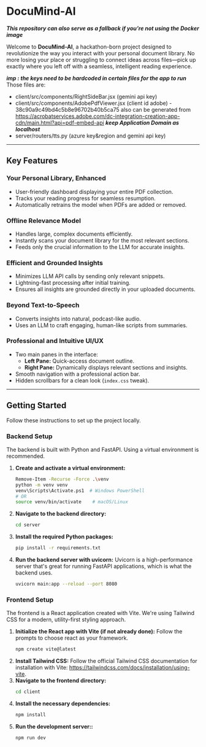 # DocuMind-AI

***This repository can also serve as a fallback if you’re not using the Docker image***

Welcome to **DocuMind-AI**, a hackathon-born project designed to revolutionize the way you interact with your personal document library. No more losing your place or struggling to connect ideas across files—pick up exactly where you left off with a seamless, intelligent reading experience.

***imp : the keys need to be hardcoded in certain files for the app to run***
Those files are:
- client/src/components/RightSideBar.jsx (gemini api key)
- client/src/components/AdobePdfViewer.jsx (client id adobe) - 38c90a9c49bd4c5b8e96702b40b5ca75
also can be generated from https://acrobatservices.adobe.com/dc-integration-creation-app-cdn/main.html?api=pdf-embed-api ***keep Application Domain as localhost***
- server/routers/tts.py (azure key&region and gemini api key)

---

## Key Features

### Your Personal Library, Enhanced
- User-friendly dashboard displaying your entire PDF collection.
- Tracks your reading progress for seamless resumption.
- Automatically retrains the model when PDFs are added or removed.

### Offline Relevance Model
- Handles large, complex documents efficiently.
- Instantly scans your document library for the most relevant sections.
- Feeds only the crucial information to the LLM for accurate insights.

### Efficient and Grounded Insights
- Minimizes LLM API calls by sending only relevant snippets.
- Lightning-fast processing after initial training.
- Ensures all insights are grounded directly in your uploaded documents.

### Beyond Text-to-Speech
- Converts insights into natural, podcast-like audio.
- Uses an LLM to craft engaging, human-like scripts from summaries.

### Professional and Intuitive UI/UX
- Two main panes in the interface:
  - **Left Pane:** Quick-access document outline.
  - **Right Pane:** Dynamically displays relevant sections and insights.
- Smooth navigation with a professional action bar.
- Hidden scrollbars for a clean look (`index.css` tweak).

---

## Getting Started

Follow these instructions to set up the project locally.

### Backend Setup
The backend is built with Python and FastAPI. Using a virtual environment is recommended.

1. **Create and activate a virtual environment:**
   ```bash
   Remove-Item -Recurse -Force .\venv
   python -m venv venv
   venv\Scripts\Activate.ps1  # Windows PowerShell
   # OR
   source venv/bin/activate    # macOS/Linux 
2. **Navigate to the backend directory:**
   ```bash
   cd server
2. **Install the required Python packages:**
   ```bash
   pip install -r requirements.txt
2. **Run the backend server with uvicorn:**
Uvicorn is a high-performance server that's great for running FastAPI applications, which is what the backend uses.
   ```bash
   uvicorn main:app --reload --port 8080

### Frontend Setup
The frontend is a React application created with Vite. We're using Tailwind CSS for a modern, utility-first styling approach.

1. **Initialize the React app with Vite (if not already done):**
   Follow the prompts to choose react as your framework.
   ```bash
   npm create vite@latest
3. **Install Tailwind CSS:**
   Follow the official Tailwind CSS documentation for installation with Vite: https://tailwindcss.com/docs/installation/using-vite.
4. **Navigate to the frontend directory:**
   ```bash
   cd client
2. **Install the necessary dependencies:**
   ```bash
   npm install
2. **Run the development server::**
   ```bash
   npm run dev
